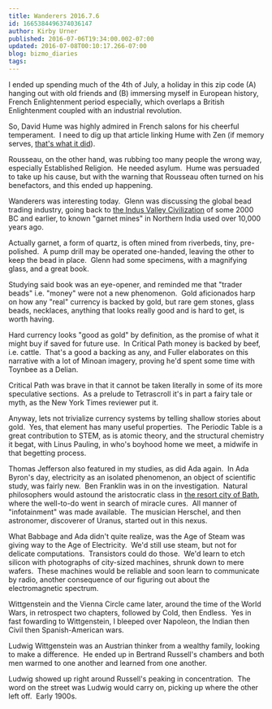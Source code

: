 ```yaml
---
title: Wanderers 2016.7.6
id: 1665384496374036147
author: Kirby Urner
published: 2016-07-06T19:34:00.002-07:00
updated: 2016-07-08T00:10:17.266-07:00
blog: bizmo_diaries
tags: 
---
```


[](https://www.flickr.com/photos/kirbyurner/28087356911/in/dateposted-public/)

I ended up spending much of the 4th of July, a holiday in this zip code (A) hanging out with old friends and (B) immersing myself in European history, French Enlightenment period especially, which overlaps a British Enlightenment coupled with an industrial revolution.

So, David Hume was highly admired in French salons for his cheerful temperament.  I need to dig up that article linking Hume with Zen (if memory serves, [that's what it did](http://www.theatlantic.com/magazine/archive/2015/10/how-david-hume-helped-me-solve-my-midlife-crisis/403195/)).

Rousseau, on the other hand, was rubbing too many people the wrong way, especially Established Religion.  He needed asylum.  Hume was persuaded to take up his cause, but with the warning that Rousseau often turned on his benefactors, and this ended up happening.

Wanderers was interesting today.  Glenn was discussing the global bead trading industry, going back to [the Indus Valley Civilization](https://youtu.be/n7ndRwqJYDM) of some 2000 BC and earlier, to known "garnet mines" in Northern India used over 10,000 years ago.

Actually garnet, a form of quartz, is often mined from riverbeds, tiny, pre-polished.  A pump drill may be operated one-handed, leaving the other to keep the bead in place.  Glenn had some specimens, with a magnifying glass, and a great book.

Studying said book was an eye-opener, and reminded me that "trader beads" i.e. "money" were not a new phenomenon.  Gold aficionados harp on how any "real" currency is backed by gold, but rare gem stones, glass beads, necklaces, anything that looks really good and is hard to get, is worth having.

Hard currency looks "good as gold" by definition, as the promise of what it might buy if saved for future use.  In Critical Path money is backed by beef, i.e. cattle.  That's a good a backing as any, and Fuller elaborates on this narrative with a lot of Minoan imagery, proving he'd spent some time with Toynbee as a Delian.

Critical Path was brave in that it cannot be taken literally in some of its more speculative sections.  As a prelude to Tetrascroll it's in part a fairy tale or myth, as the New York Times reviewer put it.

Anyway, lets not trivialize currency systems by telling shallow stories about gold.  Yes, that element has many useful properties.  The Periodic Table is a great contribution to STEM, as is atomic theory, and the structural chemistry it begat, with Linus Pauling, in who's boyhood home we meet, a midwife in that begetting process.

Thomas Jefferson also featured in my studies, as did Ada again.  In Ada Byron's day, electricity as an isolated phenomenon, an object of scientific study, was fairly new.  Ben Franklin was in on the investigation.  Natural philosophers would astound the aristocratic class in [the resort city of Bath](https://youtu.be/ccfGq4Mqbjo), where the well-to-do went in search of miracle cures.  All manner of "infotainment" was made available.  The musician Herschel, and then astronomer, discoverer of Uranus, started out in this nexus.

What Babbage and Ada didn't quite realize, was the Age of Steam was giving way to the Age of Electricity.  We'd still use steam, but not for delicate computations.  Transistors could do those.  We'd learn to etch silicon with photographs of city-sized machines, shrunk down to mere wafers.  These machines would be reliable and soon learn to communicate by radio, another consequence of our figuring out about the electromagnetic spectrum.

Wittgenstein and the Vienna Circle came later, around the time of the World Wars, in retrospect two chapters, followed by Cold, then Endless.  Yes in fast fowarding to Wittgenstein, I bleeped over Napoleon, the Indian then Civil then Spanish-American wars.

Ludwig Wittgenstein was an Austrian thinker from a wealthy family, looking to make a difference.  He ended up in Bertrand Russell's chambers and both men warmed to one another and learned from one another.

Ludwig showed up right around Russell's peaking in concentration.  The word on the street was Ludwig would carry on, picking up where the other left off.  Early 1900s.